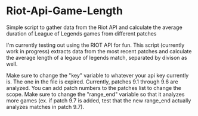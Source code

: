 # Riot-Api-Game-Length
Simple script to gather data from the Riot API and calculate the average duration of League of Legends games from different patches

I'm currently testing out using the RIOT API for fun. This script (currently work in progress) extracts data from the most recent patches and calculate the average length of a legaue of legends match, separated by divison as well. 


Make sure to change the "key" variable to whatever your api key currently is. The one in the file is expired. Currently, patches 9.1 through 9.6 are analyzed. You can add patch numbers to the patches list to change the scope. Make sure to change the "range_end" variable so that it analyzes more games (ex. if patch 9.7 is added, test that the new range_end actually analyzes matches in patch 9.7). 
